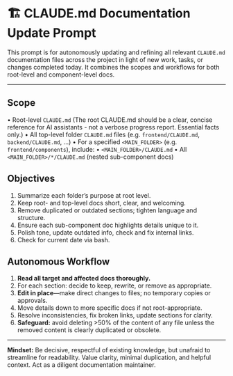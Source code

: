 # 🏗️ CLAUDE.md Documentation Update Prompt

This prompt is for autonomously updating and refining all relevant `CLAUDE.md` documentation files across the project in light of new work, tasks, or changes completed today. It combines the scopes and workflows for both root-level and component-level docs.

---

## Scope

• Root-level `CLAUDE.md` (The root CLAUDE.md should be a clear, concise reference for AI assistants - not a verbose progress report. Essential facts only.)
• All top-level folder `CLAUDE.md` files (e.g. `frontend/CLAUDE.md`, `backend/CLAUDE.md`, ...)
• For a specified `<MAIN_FOLDER>` (e.g. `frontend/components`), include:
• `<MAIN_FOLDER>/CLAUDE.md`
• All `<MAIN_FOLDER>/*/CLAUDE.md` (nested sub-component docs)

## Objectives

1. Summarize each folder’s purpose at root level.
2. Keep root- and top-level docs short, clear, and welcoming.
3. Remove duplicated or outdated sections; tighten language and structure.
4. Ensure each sub-component doc highlights details unique to it.
5. Polish tone, update outdated info, check and fix internal links.
6. Check for current date via bash.

## Autonomous Workflow

1. **Read all target and affected docs thoroughly.**
2. For each section: decide to keep, rewrite, or remove as appropriate.
3. **Edit in place**—make direct changes to files; no temporary copies or approvals.
4. Move details down to more specific docs if not root-appropriate.
5. Resolve inconsistencies, fix broken links, update sections for clarity.
6. **Safeguard:** avoid deleting >50% of the content of any file unless the removed content is clearly duplicated or obsolete.

---

**Mindset:** Be decisive, respectful of existing knowledge, but unafraid to streamline for readability. Value clarity, minimal duplication, and helpful context. Act as a diligent documentation maintainer.